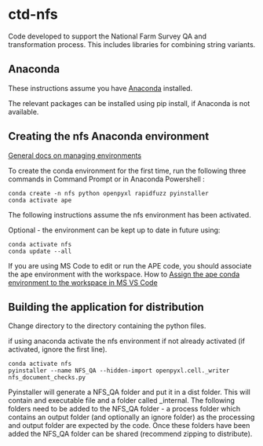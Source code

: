 # ctd-nfs
Code developed to support the National Farm Survey QA and transformation process. This includes libraries for combining string variants.
 
## Anaconda

These instructions assume you have [Anaconda](https://www.anaconda.com/products/distribution) installed.

The relevant packages can be installed using pip install, if Anaconda is not available.

## Creating the nfs Anaconda environment

[General docs on managing environments](https://conda.io/projects/conda/en/latest/user-guide/tasks/manage-environments.html)

To create the conda environment for the first time, run the following three commands in Command Prompt or in Anaconda Powershell :

    conda create -n nfs python openpyxl rapidfuzz pyinstaller
    conda activate ape

The following instructions assume the nfs environment has been activated.

Optional - the environment can be kept up to date in future using:

    conda activate nfs
    conda update --all

If you are using MS Code to edit or run the APE code, you should associate the ape environment with the workspace. How to [Assign the ape conda environment to the workspace in MS VS Code](https://code.visualstudio.com/docs/python/environments)

## Building the application for distribution

Change directory to the directory containing the python files.

if using anaconda activate the nfs environment if not already activated (if activated, ignore the first line).

    conda activate nfs
    pyinstaller --name NFS_QA --hidden-import openpyxl.cell._writer nfs_document_checks.py

 Pyinstaller will generate a NFS_QA folder and put it in a dist folder. This will contain and executable file and a folder called _internal. The following folders need to be added to the NFS_QA folder - a process folder which contains an output folder (and optionally an ignore folder) as the processing and output folder are expected by the code. Once these folders have been added the NFS_QA folder can be shared (recommend zipping to distribute). 

